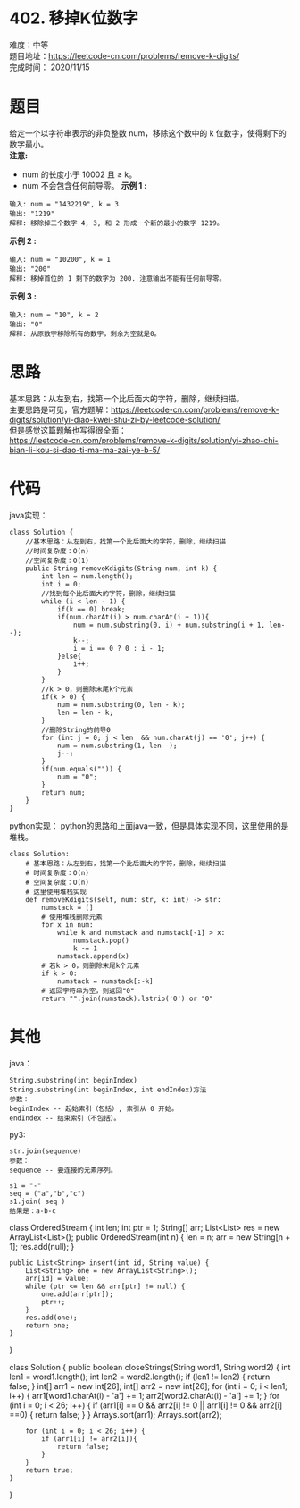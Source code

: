 # 402. 移掉K位数字
难度：中等   
题目地址：https://leetcode-cn.com/problems/remove-k-digits/    
完成时间：  2020/11/15   
# 题目
给定一个以字符串表示的非负整数 num，移除这个数中的 k 位数字，使得剩下的数字最小。  
**注意:**
+ num 的长度小于 10002 且 ≥ k。
+ num 不会包含任何前导零。
**示例 1 :**
```
输入: num = "1432219", k = 3
输出: "1219"
解释: 移除掉三个数字 4, 3, 和 2 形成一个新的最小的数字 1219。
```
**示例 2 :**
```
输入: num = "10200", k = 1
输出: "200"
解释: 移掉首位的 1 剩下的数字为 200. 注意输出不能有任何前导零。
```
**示例 3 :**
```
输入: num = "10", k = 2
输出: "0"
解释: 从原数字移除所有的数字，剩余为空就是0。
```
# 思路
基本思路：从左到右，找第一个比后面大的字符，删除，继续扫描。  
主要思路是可见，官方题解：https://leetcode-cn.com/problems/remove-k-digits/solution/yi-diao-kwei-shu-zi-by-leetcode-solution/   
但是感觉这篇题解也写得很全面：  
https://leetcode-cn.com/problems/remove-k-digits/solution/yi-zhao-chi-bian-li-kou-si-dao-ti-ma-ma-zai-ye-b-5/
# 代码
java实现：
```
class Solution {
    //基本思路：从左到右，找第一个比后面大的字符，删除，继续扫描
    //时间复杂度：O(n)
    //空间复杂度：O(1)
    public String removeKdigits(String num, int k) {
        int len = num.length();
        int i = 0;
        //找到每个比后面大的字符，删除，继续扫描
        while (i < len - 1) {            
            if(k == 0) break;
            if(num.charAt(i) > num.charAt(i + 1)){
                num = num.substring(0, i) + num.substring(i + 1, len--);
                k--;
                i = i == 0 ? 0 : i - 1;
            }else{
                i++;
            }
        }
        //k > 0，则删除末尾k个元素
        if(k > 0) {
            num = num.substring(0, len - k);
            len = len - k;
        }
        //删除String的前导0
        for (int j = 0; j < len  && num.charAt(j) == '0'; j++) {
            num = num.substring(1, len--);
            j--;
        }
        if(num.equals("")) {
            num = "0";
        }
        return num;
    }
}
```
python实现：
python的思路和上面java一致，但是具体实现不同，这里使用的是堆栈。
```
class Solution:
    # 基本思路：从左到右，找第一个比后面大的字符，删除，继续扫描
    # 时间复杂度：O(n)
    # 空间复杂度：O(n)
    # 这里使用堆栈实现
    def removeKdigits(self, num: str, k: int) -> str:
        numstack = []
        # 使用堆栈删除元素
        for x in num:
            while k and numstack and numstack[-1] > x:
                numstack.pop()
                k -= 1
            numstack.append(x)
        # 若k > 0，则删除末尾k个元素
        if k > 0:
            numstack = numstack[:-k]
        # 返回字符串为空，则返回"0"
        return "".join(numstack).lstrip('0') or "0"
```
# 其他
java：
```
String.substring(int beginIndex)
String.substring(int beginIndex, int endIndex)方法
参数：
beginIndex -- 起始索引（包括）, 索引从 0 开始。
endIndex -- 结束索引（不包括）。
```
py3:
```
str.join(sequence)
参数：
sequence -- 要连接的元素序列。

s1 = "-"
seq = ("a","b","c")
s1.join( seq )
结果是：a-b-c 
```




class OrderedStream {
    int len;
    int ptr = 1;
    String[] arr;
    List<List<String>> res = new ArrayList<List<String>>();
    public OrderedStream(int n) {
        len = n;
        arr = new String[n + 1];
        res.add(null);
    }
    
    public List<String> insert(int id, String value) {
        List<String> one = new ArrayList<String>();
        arr[id] = value; 
        while (ptr <= len && arr[ptr] != null) {
            one.add(arr[ptr]);
            ptr++;
        }
        res.add(one);
        return one;
    }
}

class Solution {
    public boolean closeStrings(String word1, String word2) {
        int len1 = word1.length();
        int len2 = word2.length();
        if (len1 != len2) {
            return false;
        }
        int[] arr1 = new int[26];
        int[] arr2 = new int[26];
        for (int i = 0; i < len1; i++) {
            arr1[word1.charAt(i) - 'a'] += 1;
            arr2[word2.charAt(i) - 'a'] += 1;
        }
        for (int i = 0; i < 26; i++) {
            if (arr1[i] == 0 && arr2[i] != 0 || arr1[i] != 0 && arr2[i] ==0) {
                return false;
            }
        }
        Arrays.sort(arr1);
        Arrays.sort(arr2);

        for (int i = 0; i < 26; i++) {
            if (arr1[i] != arr2[i]){
                return false;
            }
        }
        return true;
    }
}